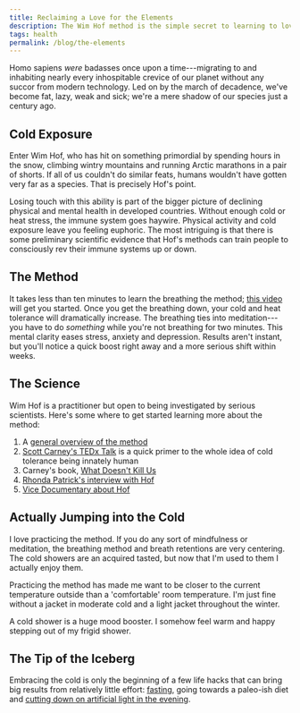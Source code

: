 ```yaml
---
title: Reclaiming a Love for the Elements
description: The Wim Hof method is the simple secret to learning to love the cold.
tags: health
permalink: /blog/the-elements
---
```


Homo sapiens *were* badasses once upon a time---migrating to and inhabiting nearly every inhospitable crevice of our planet without any succor from modern technology. Led on by the march of decadence, we've become fat, lazy, weak and sick; we're a mere shadow of our species just a century ago.

## Cold Exposure

Enter Wim Hof, who has hit on something primordial by spending hours in the snow, climbing wintry mountains and running Arctic marathons in a pair of shorts. If all of us couldn't do similar feats, humans wouldn't have gotten very far as a species. That is precisely Hof's point.

Losing touch with this ability is part of the bigger picture of declining physical and mental health in developed countries. Without enough cold or heat stress, the immune system goes haywire. Physical activity and cold exposure leave you feeling euphoric. The most intriguing is that there is some preliminary scientific evidence that Hof's methods can train people to consciously rev their immune systems up or down.

## The Method

It takes less than ten minutes to learn the breathing the method; [this video][sta] will get you started. Once you get the breathing down, your cold and heat tolerance will dramatically increase. The breathing ties into meditation---you have to do *something* while you're not breathing for two minutes. This mental clarity eases stress, anxiety and depression. Results aren't instant, but you'll notice a quick boost right away and a more serious shift within weeks.

## The Science

Wim Hof is a practitioner but open to being investigated by serious scientists. Here's some where to get started learning more about the method:

1. A [general overview of the method][ovv]
1. [Scott Carney's TEDx Talk][carneyted] is a quick primer to the whole idea of cold tolerance being innately human
1. Carney's book, [What Doesn't Kill Us][carneybook]
1. [Rhonda Patrick's interview with Hof][rpi]
1. [Vice Documentary about Hof][vic]

## Actually Jumping into the Cold

I love practicing the method. If you do any sort of mindfulness or meditation, the breathing method and breath retentions are very centering. The cold showers are an acquired tasted, but now that I'm used to them I actually enjoy them.

Practicing the method has made me want to be closer to the current temperature outside than a 'comfortable' room temperature. I'm just fine without a jacket in moderate cold and a light jacket throughout the winter.

A cold shower is a huge mood booster. I somehow feel warm and happy stepping out of my frigid shower.

## The Tip of the Iceberg

Embracing the cold is only the beginning of a few life hacks that can bring big results from relatively little effort: [fasting][fasting], going towards a paleo-ish diet and [cutting down on artificial light in the evening][dark].

[5minbr]: https://www.youtube.com/watch?v=Jm58XplvTEo
[carneybook]: https://www.amazon.com/What-Doesnt-Kill-Environmental-Conditioning/dp/1623366909/
[carneyted]: https://www.youtube.com/watch?v=lIm6H37-tbs
[fasting]: /blog/3-day-fast
[dark]: /blog/darkness
[sta]: https://www.youtube.com/watch?v=OpTG02x6w5o 
[vic]: https://www.youtube.com/watch?v=VaMjhwFE1Zw 
[ovv]: http://highexistence.com/the-wim-hof-method-revealed-how-to-consciously-control-your-immune-system/
[rpi]: https://www.youtube.com/watch?v=389c31dD9xg 